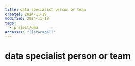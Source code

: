 ```yaml
---
title: data specialist person or team
created: 2024-11-19
modified: 2024-11-19
tags:
  - project/dma
accesses: "[[storage]]"
---
```

# data specialist person or team
